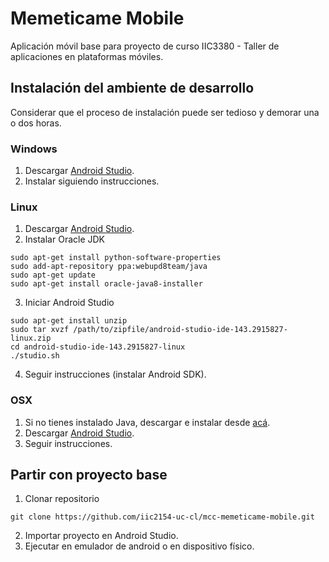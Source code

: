 # Memeticame Mobile
Aplicación móvil base para proyecto de curso IIC3380 - Taller de aplicaciones en plataformas móviles.

## Instalación del ambiente de desarrollo

Considerar que el proceso de instalación puede ser tedioso y demorar una o dos horas.

### Windows

1. Descargar [Android Studio](https://developer.android.com/studio/index.html).
2. Instalar siguiendo instrucciones.

### Linux

1. Descargar [Android Studio](https://dl.google.com/dl/android/studio/ide-zips/2.1.2.0/android-studio-ide-143.2915827-linux.zip).
2. Instalar Oracle JDK

  ```
  sudo apt-get install python-software-properties
  sudo add-apt-repository ppa:webupd8team/java
  sudo apt-get update
  sudo apt-get install oracle-java8-installer
  ```
3. Iniciar Android Studio

  ```
  sudo apt-get install unzip
  sudo tar xvzf /path/to/zipfile/android-studio-ide-143.2915827-linux.zip
  cd android-studio-ide-143.2915827-linux
  ./studio.sh
  ```
4. Seguir instrucciones (instalar Android SDK).

### OSX

1. Si no tienes instalado Java, descargar e instalar desde [acá](http://www.oracle.com/technetwork/java/javase/downloads/jdk7-downloads-1880260.html).
2. Descargar [Android Studio](https://developer.android.com/studio/index.html).
3. Seguir instrucciones.

## Partir con proyecto base

1. Clonar repositorio

  ```
  git clone https://github.com/iic2154-uc-cl/mcc-memeticame-mobile.git
  ```
2. Importar proyecto en Android Studio.
3. Ejecutar en emulador de android o en dispositivo físico.
